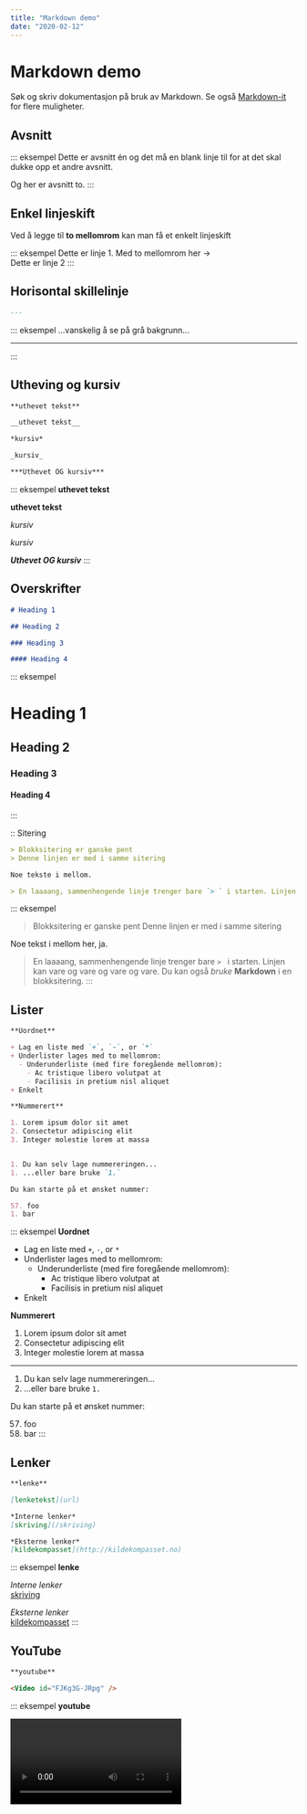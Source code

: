 ```yaml
---
title: "Markdown demo"
date: "2020-02-12"
---
```


# Markdown demo

Søk og skriv dokumentasjon på bruk av Markdown. Se også [Markdown-it](https://markdown-it.github.io/) for flere muligheter.

## Avsnitt

::: eksempel
Dette er avsnitt én og det må en blank linje til for at det skal dukke opp et andre avsnitt.

Og her er avsnitt to.
:::

## Enkel linjeskift

Ved å legge til **to mellomrom** kan man få et enkelt linjeskift

::: eksempel
Dette er linje 1. Med to mellomrom her ->  
Dette er linje 2
:::

## Horisontal skillelinje

``` markdown
---
```

::: eksempel
...vanskelig å se på grå bakgrunn...

---
:::

## Utheving og kursiv

``` markdown
**uthevet tekst**

__uthevet tekst__

*kursiv*

_kursiv_

***Uthevet OG kursiv***
```
::: eksempel
**uthevet tekst**

__uthevet tekst__

*kursiv*

_kursiv_

***Uthevet OG kursiv***
:::

## Overskrifter

``` markdown
# Heading 1

## Heading 2

### Heading 3

#### Heading 4
```

::: eksempel
# Heading 1

## Heading 2

### Heading 3

#### Heading 4
:::

:: Sitering

``` markdown
> Blokksitering er ganske pent
> Denne linjen er med i samme sitering

Noe tekste i mellom.

> En laaaang, sammenhengende linje trenger bare `> ` i starten. Linjen kan vare og vare og vare og vare. Du kan også *bruke* **Markdown** i en blokksitering.
```

::: eksempel
> Blokksitering er ganske pent
> Denne linjen er med i samme sitering

Noe tekst i mellom her, ja.

> En laaaang, sammenhengende linje trenger bare `> ` i starten. Linjen kan vare og vare og vare og vare. Du kan også *bruke* **Markdown** i en blokksitering.
:::

## Lister

``` markdown
**Uordnet**

+ Lag en liste med `+`, `-`, or `*`
+ Underlister lages med to mellomrom:
  - Underunderliste (med fire foregående mellomrom):
    - Ac tristique libero volutpat at
    - Facilisis in pretium nisl aliquet
+ Enkelt

**Nummerert**

1. Lorem ipsum dolor sit amet
2. Consectetur adipiscing elit
3. Integer molestie lorem at massa


1. Du kan selv lage nummereringen...
1. ...eller bare bruke `1.`

Du kan starte på et ønsket nummer:

57. foo
1. bar
```

::: eksempel
**Uordnet**

+ Lag en liste med `+`, `-`, or `*`
+ Underlister lages med to mellomrom:
  - Underunderliste (med fire foregående mellomrom):
    - Ac tristique libero volutpat at
    - Facilisis in pretium nisl aliquet
+ Enkelt

**Nummerert**

1. Lorem ipsum dolor sit amet
2. Consectetur adipiscing elit
3. Integer molestie lorem at massa

---

1. Du kan selv lage nummereringen...
1. ...eller bare bruke `1.`

Du kan starte på et ønsket nummer:

57. foo
1. bar
:::

## Lenker

``` markdown
**lenke**

[lenketekst](url)

*Interne lenker*  
[skriving](/skriving)

*Eksterne lenker*  
[kildekompasset](http://kildekompasset.no)
```

::: eksempel
**lenke**

*Interne lenker*  
[skriving](/skriving)

*Eksterne lenker*  
[kildekompasset](http://kildekompasset.no)
:::

## YouTube

``` markdown
**youtube**

<Video id="FJKg3G-JRpg" />
```

::: eksempel
**youtube**

<Video id="FJKg3G-JRpg" />
:::

## Bilder (ikke anbefalt)

Denne måten er best når bilder skal være en del av teksten, som ikon på denne siden: [Formelle krav til oppsett](/skriving/formelle-krav-til-oppsett.html#brodtekst-marger-og-skriftstorrelse).

***Anbefales ikke!***

``` markdown
![bildetekst](lenke-til-bilde)

![HVL logo](/partners/hvl-logo.jpg)
```

::: eksempel
![HVL logo](/partners/hvl-logo.jpg)
:::

## Bilder II (anbefales)

Bruken av **Figure** gjør at vi kan lage penere bildebokser med bildetekst i Søk og skriv. Ved å ha med "alt" tekst tilfredsstiller vi krav til universell utforming. `type` brukes til å "styre" bildet. "left" drar bildet til venstre og lar teksten flyte rundt, samme for "right". Et `type` tom bruker bildet hele bredden til siden. 

``` html
<Figure
  src="[LENKE TIL BILDE I ./VUEPRESS/PUBLIC/IMAGES/]"
  alt="[ALTERNATIV TEKST, VELDIG VIKTIG FOR Å TILFREDSSTILLE TILGJENGELIGSKRAV]"
  caption="[BILDETEKST]"
  type="[TOM, left ELLER right]"
/>

<Figure
  src="/images/kategori_studier5-1.jpg"
  alt="Fire studenter diskuterer en akademisk tekst"
  caption="Kollokvie. Ill.foto: NHH"
  type=""
/>
```

::: eksempel
<Figure
  src="/images/kategori_studier5-1.jpg"
  alt="Fire studenter diskuterer en akademisk tekst"
  caption="Kollokvie. Ill.foto: NHH"
  type=""
/>
:::


## Bokser


### Tip
``` markdown
::: tip TIPS
_tekst_
:::
```

::: tip TIPS
_tekst_
:::

### Advarsel
``` markdown
::: warning ADVARSEL
_tekst_
:::
```

::: warning ADVARSEL
_tekst_
:::

### Fare
``` markdown
::: danger UFF OG NEI
_tekst_
:::
```

::: danger UFF OG NEI
_tekst_
:::

### Eksempel
``` markdown
::: eksempel Eksempel
Noe mer tekst
:::
```

::: eksempel Eksempel
Noe mer tekst
:::

### Oppgave
``` markdown
::: oppgave Oppgave
Noe mer tekst
:::
```

::: oppgave Oppgave
Noe mer tekst
:::

### Vis/skjul-boks
``` markdown
::: details Vis/skjul-boks
Blabla
:::
```

::: details Vis og skjul
Blabla
:::

### Boks i bokser
Boks i boks gjøres ved å la den ytterste boksen få et ekstra ":".

``` markdown
:::: tip TIPS med "vis og skjul"
_tekst_

::: eksempel Eksempel
Noe mer tekst
:::

::: details Se her da
__blabla__
:::
::::
```

:::: tip TIPS med "vis og skjul"
_tekst_

::: eksempel Eksempel
Noe mer tekst
:::

::: details Se her da
__blabla__
:::
::::

## Tabeller

Tabeller er aldri gøy :-(. Enkleste er å ha tabellen i Excel eller Google Sheets og konvertere til markdown. Da er [Tablesgenerator](https://www.tablesgenerator.com/markdown_tables) topp.

Jeg markerer tabellen på Søk og skriv, går til [Tablesgenerator](https://www.tablesgenerator.com/markdown_tables) og velger `File -> Paste table data`. Det går ann å gjøre enkel redigering med det verktøyet. Det har fungert veldig bra for meg :-).  
Ellers anbefales det å ha tabellene i regneark i Teams.

``` markdown
| Tabeller      | Er            | Blæh  |
| ------------- |:-------------:| -----:|
| col 3 er      | høyre-justert |  1600 |
| col 2 er      | sentrert      |    12 |
| zebra striper | er bra        |     1 |
```

::: eksempel
| Tabeller      | Er            | Blæh  |
| ------------- |:-------------:| -----:|
| col 3 er      | høyre-justert |  1600 |
| col 2 er      | sentrert      |    12 |
| zebra striper | er bra        |     1 |
:::

